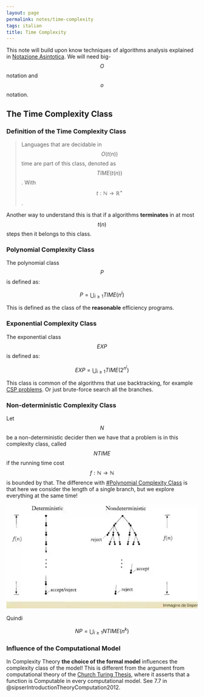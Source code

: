 ```yaml
---
layout: page
permalink: notes/time-complexity
tags: italian
title: Time Complexity
---
```


This note will build upon know techniques of algorithms analysis explained in [Notazione Asintotica](/notes/notazione-asintotica).
We will need big-$$O$$ notation and $$o$$ notation.

## The Time Complexity Class
### Definition of the Time Complexity Class

> Languages that are decidable in $$O(t(n))$$ time are part of this class, denoted as $$TIME(t(n))$$.  With $$t : \mathbb{N} \to \mathbb{R}^{+}$$. 

Another way to understand this is that if a algorithms **terminates** in at most $$t(n)$$ steps then it belongs to this class.

### Polynomial Complexity Class

The polynomial class $$P$$ is defined as:

$$
P = \bigcup_{i \geq 1} TIME(n^{i})
$$

This is defined as the class of the **reasonable** efficiency programs.

### Exponential Complexity Class
The exponential class $$EXP$$ is defined as:

$$
EXP = \bigcup_{i\geq 1} TIME(2^{n^{i}})
$$

This class is common of the algorithms that use backtracking, for example [CSP problems](/notes/csp-problems). Or just brute-force search all the branches.

### Non-deterministic Complexity Class
Let $$N$$ be a non-deterministic decider then we have that a problem is in this complexity class, called $$NTIME$$ if the running time cost $$f: \mathbb{N} \to \mathbb{N}$$ is bounded by that.
The difference with [#Polynomial Complexity Class](#polynomial-complexity-class) is that here we consider the length of a single branch, but we explore everything at the same time!

<img src="/images/notes/Time Complexity-20240314134202678.webp" alt="Time Complexity-20240314134202678">

Quindi


$$
NP = \bigcup_{i\geq 1} NTIME(n^{k})
$$


### Influence of the Computational Model
In Complexity Theory **the choice of the formal model** influences the complexity class of the model!
This is different from the argument from computational theory of the [Church Turing Thesis](/notes/la-macchina-di-turing#tesi-di-church-turing), where it asserts that a function is Computable in every computational model. See 7.7 in @sipserIntroductionTheoryComputation2012.